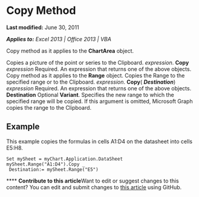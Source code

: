 
# Copy Method

 **Last modified:** June 30, 2011

 _**Applies to:** Excel 2013 | Office 2013 | VBA_

Copy method as it applies to the  **ChartArea** object.

Copies a picture of the point or series to the Clipboard.
 _expression_. **Copy**
 _expression_ Required. An expression that returns one of the above objects.
Copy method as it applies to the  **Range** object.
Copies the Range to the specified range or to the Clipboard.
 _expression_. **Copy**( **_Destination_**)
 _expression_ Required. An expression that returns one of the above objects.
 **Destination** Optional **Variant**. Specifies the new range to which the specified range will be copied. If this argument is omitted, Microsoft Graph copies the range to the Clipboard.

## Example

This example copies the formulas in cells A1:D4 on the datasheet into cells E5:H8.


```
Set mySheet = myChart.Application.DataSheet 
mySheet.Range("A1:D4").Copy _ 
 Destination:= mySheet.Range("E5")
```


****   **Contribute to this article**Want to edit or suggest changes to this content? You can edit and submit changes to  [this article](https://github.com/jhershey00/VBA_Excel_Test/OpenXMLCon/articles/2207804d-0003-5c75-afa8-a718efba0c2c.md) using GitHub.

